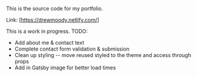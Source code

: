 This is the source code for my portfolio.

Link: [https://drewmoody.netlify.com/]

This is a work in progress. TODO:

- Add about me & contact text
- Complete contact form validation & submission
- Clean up styling -- move reused styled to the theme and access through props
- Add in Gatsby image for better load times
